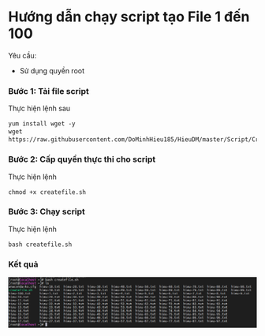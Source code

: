 # Hướng dẫn chạy script tạo File 1 đến 100
Yêu cầu:

* Sử dụng quyền root

### Bước 1: Tải file script
Thực hiện lệnh sau
```
yum install wget -y
wget https://raw.githubusercontent.com/DoMinhHieu185/HieuDM/master/Script/Create%20File/createfile.sh
```

### Bước 2: Cấp quyền thực thi cho script
Thực hiện lệnh
```
chmod +x createfile.sh
```

### Bước 3: Chạy script
Thực hiện lệnh
```
bash createfile.sh
```

### Kết quả
![](/Linux/image/createfile.png)